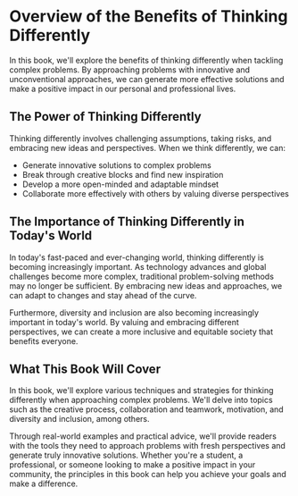 Overview of the Benefits of Thinking Differently
==============================================================

In this book, we'll explore the benefits of thinking differently when tackling complex problems. By approaching problems with innovative and unconventional approaches, we can generate more effective solutions and make a positive impact in our personal and professional lives.

The Power of Thinking Differently
---------------------------------

Thinking differently involves challenging assumptions, taking risks, and embracing new ideas and perspectives. When we think differently, we can:

* Generate innovative solutions to complex problems
* Break through creative blocks and find new inspiration
* Develop a more open-minded and adaptable mindset
* Collaborate more effectively with others by valuing diverse perspectives

The Importance of Thinking Differently in Today's World
-------------------------------------------------------

In today's fast-paced and ever-changing world, thinking differently is becoming increasingly important. As technology advances and global challenges become more complex, traditional problem-solving methods may no longer be sufficient. By embracing new ideas and approaches, we can adapt to changes and stay ahead of the curve.

Furthermore, diversity and inclusion are also becoming increasingly important in today's world. By valuing and embracing different perspectives, we can create a more inclusive and equitable society that benefits everyone.

What This Book Will Cover
-------------------------

In this book, we'll explore various techniques and strategies for thinking differently when approaching complex problems. We'll delve into topics such as the creative process, collaboration and teamwork, motivation, and diversity and inclusion, among others.

Through real-world examples and practical advice, we'll provide readers with the tools they need to approach problems with fresh perspectives and generate truly innovative solutions. Whether you're a student, a professional, or someone looking to make a positive impact in your community, the principles in this book can help you achieve your goals and make a difference.

